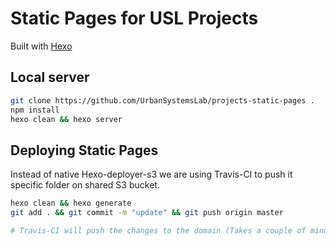 # Static Pages for USL Projects
Built with [Hexo](https://hexo.io/)

## Local server

```sh
git clone https://github.com/UrbanSystemsLab/projects-static-pages .
npm install
hexo clean && hexo server
```

## Deploying Static Pages
Instead of native Hexo-deployer-s3 we are using Travis-CI to push it specific folder on shared S3 bucket.

```sh
hexo clean && hexo generate
git add . && git commit -m "update" && git push origin master

# Travis-CI will push the changes to the domain (Takes a couple of minutes)
```